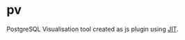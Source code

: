 # pv

PostgreSQL Visualisation tool created as js plugin using [JIT](https://philogb.github.io/jit).

